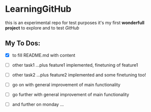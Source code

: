 # LearningGitHub
this is an experimental repo for test purposes
it's my first **wonderfull project** to explore and to test *GitHub*

## My To Dos:
- [x] to fill README.md with content
- [ ] other task1 ...plus feature1 implemented, finetuning of feature1
- [ ] other task2 ...plus feature2 implemented and some finetuning too!
- [ ] go on with general improvement of main functionality
- [ ] go further with general improvement of main functionality
- [ ] and further on monday ...

